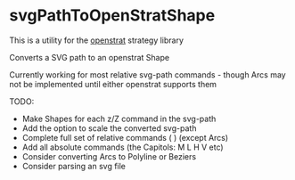 # svgPathToOpenStratShape
This is a utility for the [openstrat](https://github.com/Rich2/openstrat) strategy library

Converts a SVG path to an openstrat Shape

Currently working for most relative svg-path commands - though Arcs may not be implemented until either openstrat supports them

TODO:
* Make Shapes for each z/Z command in the svg-path
* Add the option to scale the converted svg-path
* Complete full set of relative commands ( ) (except Arcs) 
* Add all absolute commands (the Capitols: M L H V etc)
* Consider converting Arcs to Polyline or Beziers
* Consider parsing an svg file
